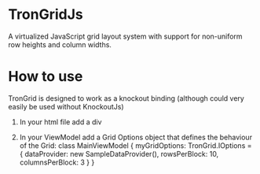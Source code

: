 TronGridJs
==========

A virtualized JavaScript grid layout system with support for non-uniform row heights and column widths.


How to use
==========
TronGrid is designed to work as a knockout binding (although could very easily be used without KnockoutJs)

1. In your html file add a div
    <div data-bind="tronGrid: myGridOptions"></div>
    
2. In your ViewModel add a Grid Options object that defines the behaviour of the Grid:
   class MainViewModel {
      myGridOptions: TronGrid.IOptions = {
            dataProvider: new SampleDataProvider(),
            rowsPerBlock: 10,
            columnsPerBlock: 3
        }
  }

